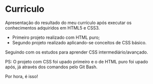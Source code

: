 # Curriculo

Apresentação do resultado do meu currículo após executar os conhecimentos adquiridos em HTML5 e CSS3.

 - Primeiro projeto realizado com HTML puro;
 - Segundo projeto realizado aplicando-se conceitos de CSS básico.

Seguindo com os estudos para aprender CSS intermediário/avançado.

PS: O projeto com CSS foi upado primeiro e o de HTML puro foi upado após, já através dos comandos pelo Git Bash.

Por hora, é isso!
